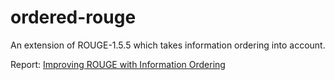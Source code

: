# ordered-rouge
An extension of ROUGE-1.5.5 which takes information ordering into account.

Report: [Improving ROUGE with Information Ordering ](https://drive.google.com/file/d/1HrtBUPrYB5wskx7sR0m8G86HNYnC7DRD/view?usp=sharing)
